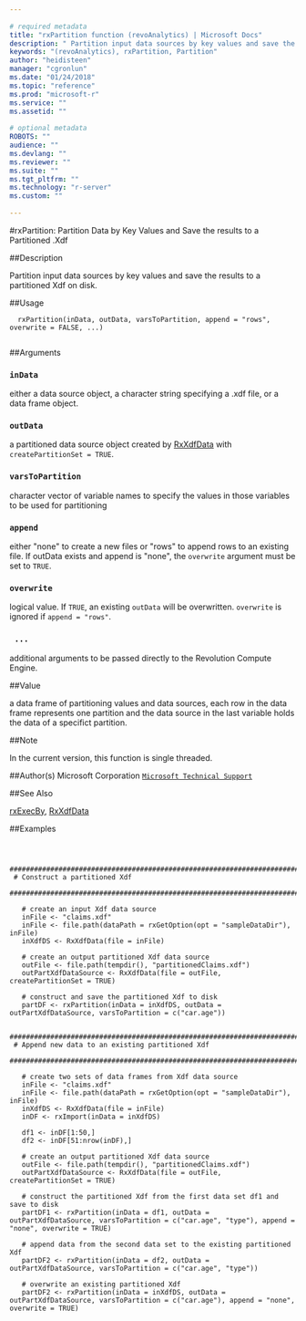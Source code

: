 ```yaml
--- 
 
# required metadata 
title: "rxPartition function (revoAnalytics) | Microsoft Docs" 
description: " Partition input data sources by key values and save the results to a partitioned Xdf on disk. " 
keywords: "(revoAnalytics), rxPartition, Partition" 
author: "heidisteen" 
manager: "cgronlun" 
ms.date: "01/24/2018" 
ms.topic: "reference" 
ms.prod: "microsoft-r" 
ms.service: "" 
ms.assetid: "" 
 
# optional metadata 
ROBOTS: "" 
audience: "" 
ms.devlang: "" 
ms.reviewer: "" 
ms.suite: "" 
ms.tgt_pltfrm: "" 
ms.technology: "r-server" 
ms.custom: "" 
 
--- 
```

 
 
 
 #rxPartition: Partition Data by Key Values and Save the results to a Partitioned .Xdf 
 
 ##Description
 
Partition input data sources by key values and save the results to a partitioned Xdf on disk.
 
 
 
 ##Usage

```   
  rxPartition(inData, outData, varsToPartition, append = "rows", overwrite = FALSE, ...)
 
```
 
 
 ##Arguments

   
    
 ### `inData`
 either a data source object, a character string specifying a .xdf file, or a data frame object. 
  
  
    
 ### `outData`
 a partitioned data source object created by [RxXdfData](RxXdfData.md) with `createPartitionSet = TRUE`. 
  
  
    
 ### `varsToPartition`
 character vector of variable names to specify the values in those variables to be used for partitioning 
  
  
    
 ### `append`
 either "none" to create a new files or "rows" to append rows to an existing file. If outData exists and append is "none", the `overwrite` argument must be set to `TRUE`. 
  
  
    
 ### `overwrite`
 logical value. If `TRUE`, an existing `outData` will be overwritten. `overwrite` is ignored if `append = "rows"`. 
  
  
    
 ### ` ...`
 additional arguments to be passed directly to the Revolution Compute Engine. 
  
 
 
 
 ##Value
 
a data frame of partitioning values and data sources, each row in the data frame represents one partition and the data source in the last variable holds the data of a specifict partition.
 
 
 ##Note
 
In the current version, this function is single threaded.
 
 
 
 ##Author(s)
 Microsoft Corporation [`Microsoft Technical Support`](https://go.microsoft.com/fwlink/?LinkID=698556&clcid=0x409)
 
 
 
 ##See Also
 
[rxExecBy](rxExecBy.md),
[RxXdfData](RxXdfData.md)
   
 ##Examples

 ```
   
  
  ##############################################################################
  # Construct a partitioned Xdf
  ##############################################################################
  
    # create an input Xdf data source
    inFile <- "claims.xdf"
    inFile <- file.path(dataPath = rxGetOption(opt = "sampleDataDir"), inFile)
    inXdfDS <- RxXdfData(file = inFile)
  
    # create an output partitioned Xdf data source
    outFile <- file.path(tempdir(), "partitionedClaims.xdf")
    outPartXdfDataSource <- RxXdfData(file = outFile, createPartitionSet = TRUE)
  
    # construct and save the partitioned Xdf to disk
    partDF <- rxPartition(inData = inXdfDS, outData = outPartXdfDataSource, varsToPartition = c("car.age"))
  
  ##############################################################################
  # Append new data to an existing partitioned Xdf
  ##############################################################################
  
    # create two sets of data frames from Xdf data source
    inFile <- "claims.xdf"
    inFile <- file.path(dataPath = rxGetOption(opt = "sampleDataDir"), inFile)
    inXdfDS <- RxXdfData(file = inFile)
    inDF <- rxImport(inData = inXdfDS)
  
    df1 <- inDF[1:50,]
    df2 <- inDF[51:nrow(inDF),]
  
    # create an output partitioned Xdf data source
    outFile <- file.path(tempdir(), "partitionedClaims.xdf")
    outPartXdfDataSource <- RxXdfData(file = outFile, createPartitionSet = TRUE)
  
    # construct the partitioned Xdf from the first data set df1 and save to disk
    partDF1 <- rxPartition(inData = df1, outData = outPartXdfDataSource, varsToPartition = c("car.age", "type"), append = "none", overwrite = TRUE)
  
    # append data from the second data set to the existing partitioned Xdf
    partDF2 <- rxPartition(inData = df2, outData = outPartXdfDataSource, varsToPartition = c("car.age", "type"))
  
    # overwrite an existing partitioned Xdf
    partDF2 <- rxPartition(inData = inXdfDS, outData = outPartXdfDataSource, varsToPartition = c("car.age"), append = "none", overwrite = TRUE)
 
```
 
